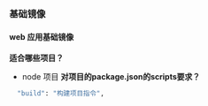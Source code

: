 ### 基础镜像
#### web 应用基础镜像
**适合哪些项目？**
+ node 项目
**对项目的package.json的scripts要求？**
```sh
  "build": "构建项目指令",
```